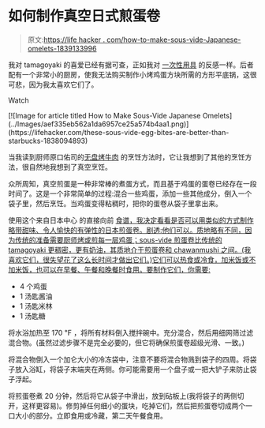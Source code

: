 # 如何制作真空日式煎蛋卷

> 原文:[https://life hacker . com/how-to-make-sous-vide-Japanese-omelets-1839133996](https://lifehacker.com/how-to-make-sous-vide-japanese-omelets-1839133996)

我对 tamagoyaki 的喜爱已经有据可查，正如我对 [一次性用具](https://skillet.lifehacker.com/streamline-your-kitchen-countertop-with-these-rules-1796236035) 的反感一样。后者配有一个非常小的厨房，使我无法购买制作小烤鸡蛋方块所需的方形平底锅，这很可悲，因为我太喜欢它们了。

Watch

<aside data-commerce-source="inset" class="sc-16a0mhj-2 gAjHzr">[![Image for article titled How to Make Sous-Vide Japanese Omelets](../Images/aef335eb562a1da6957ce25a574b4aa1.png)](https://lifehacker.com/these-sous-vide-egg-bites-are-better-than-starbucks-1838094893)</aside>

当我读到厨师原口佑司的[无盘烤牛肉](https://skillet.lifehacker.com/make-little-japanese-omelets-in-the-comfort-of-your-own-1786821456) 的烹饪方法时，它让我想到了其他的烹饪方法，很自然地我想到了真空烹饪。

众所周知，真空煎蛋是一种非常棒的煮蛋方式，而且基于鸡蛋的蛋卷已经存在一段时间了。这是一个非常简单的过程:混合一些鸡蛋，添加一些其他成分，倒入一个袋子里，然后烹饪。当鸡蛋变得粘稠时，把你的蛋卷从袋子里拿出来。

使用这个来自日本中心 的直接向前 [食谱，我决定看看是否可以用类似的方式制作略带甜味、令人愉快的有弹性的日本煎蛋卷。剧透:他们可以。质地略有不同，因为传统的准备需要厨师烤或煎每一层鸡蛋；sous-vide 煎蛋卷比传统的 tamagoyaki 更稠密，更有奶油，其质地介于煎蛋卷和 chawanmushi 之间。(我喜欢它们，很失望花了这么长时间才做出它们。)它们可以热食或冷食，加米饭或不加米饭，也可以在早餐、午餐和晚餐时食用。要制作它们，你需要:](https://www.japancentre.com/en/recipes/20-tamagoyaki-japanese-omelette) 

*   4 个鸡蛋
*   1 汤匙酱油
*   1 汤匙米林
*   1 汤匙糖

将水浴加热至 170 ℉ ，将所有材料倒入搅拌碗中。充分混合，然后用细网筛过滤混合物。(虽然过滤步骤不是完全必要的，但它将确保煎蛋卷超级光滑、一致。)

将混合物倒入一个加仑大小的冷冻袋中，注意不要将混合物溅到袋子的四周。将袋子放入浴缸，将袋子末端夹在两侧。你可能需要用一个盘子或一把大铲子来防止袋子浮起。

将煎蛋卷煮 20 分钟，然后将它从袋子中滑出，放到砧板上(我将袋子的两侧切开，这样更容易)。修剪掉任何细小的蛋块，吃掉它们，然后把煎蛋卷切成两个一口大小的部分。立即食用或冷藏，第二天午餐食用。